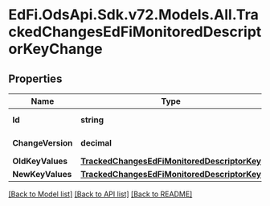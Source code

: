 # EdFi.OdsApi.Sdk.v72.Models.All.TrackedChangesEdFiMonitoredDescriptorKeyChange

## Properties

Name | Type | Description | Notes
------------ | ------------- | ------------- | -------------
**Id** | **string** | Resource identifier | [optional] 
**ChangeVersion** | **decimal** | Change version | [optional] 
**OldKeyValues** | [**TrackedChangesEdFiMonitoredDescriptorKey**](TrackedChangesEdFiMonitoredDescriptorKey.md) |  | [optional] 
**NewKeyValues** | [**TrackedChangesEdFiMonitoredDescriptorKey**](TrackedChangesEdFiMonitoredDescriptorKey.md) |  | [optional] 

[[Back to Model list]](../README.md#documentation-for-models) [[Back to API list]](../README.md#documentation-for-api-endpoints) [[Back to README]](../README.md)

